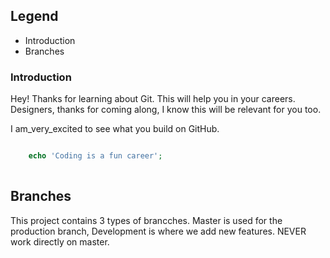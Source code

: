 ## Legend
- Introduction
- Branches


### Introduction 
Hey! Thanks for learning about Git. This will help you in your careers.  Designers, thanks for coming along, I know this will be relevant for you too.

I  am_very_excited to see what you build on GitHub.

```php

    echo 'Coding is a fun career';
    
````

## Branches
This project contains 3 types of brancches. Master is used for the production branch,  Development is where we add new features.  NEVER work directly on master.